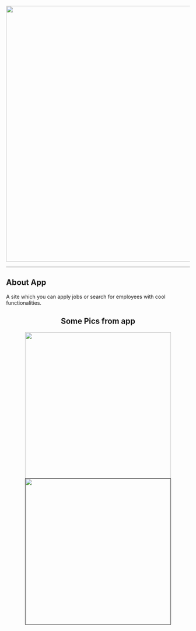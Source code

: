 <p align="center"><a href="https://laravel.com" target="_blank"><img src="https://i.hizliresim.com/3zzr7n9.png" width="700"></a></p>

<hr></hr>

## About App

A site which you can apply jobs or search for employees with cool functionalities.

<h2 align="center">Some Pics from app </h2>

<div>
<p align="center">
    <a href="https://laravel.com" target="_blank"><img src="https://i.ibb.co/jZzsXDX/Laravel-Opera-6-01-2022-19-40-39.png" width="400"> </a>
    <a href="" target="_blank"><img src="https://i.ibb.co/f45KKGf/Laravel-Opera-6-01-2022-19-41-21.png" width="400"></a>
</p>
</div>

